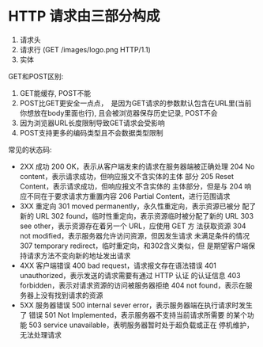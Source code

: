 # HTTP 请求由三部分构成
  1. 请求头
  2. 请求行  (GET /images/logo.png HTTP/1.1)
  3. 实体

GET和POST区别: 
  1. GET能缓存, POST不能
  2. POST比GET更安全一点点，　是因为GET请求的参数默认包含在URL里(当前你想放在body里面也行), 且会被浏览器保存历史记录, POST不会
  3. 因为浏览器URL长度限制导致GET请求会受影响
  4. POST支持更多的编码类型且不会数据类型限制

常见的状态码:
  - 2XX 成功
    200 OK，表示从客户端发来的请求在服务器端被正确处理 204 No content，表示请求成功，但响应报文不含实体的主体 部分
    205 Reset Content，表示请求成功，但响应报文不含实体的
    主体部分，但是与 204 响应不同在于要求请求方重置内容 206 Partial Content，进行范围请求
  - 3XX 重定向
    301 moved permanently，永久性重定向，表示资源已被分 配了新的 URL
    302 found，临时性重定向，表示资源临时被分配了新的 URL 303 see other，表示资源存在着另一个 URL，应使用 GET 方 法获取资源
    304 not modified，表示服务器允许访问资源，但因发生请求 未满足条件的情况
    307 temporary redirect，临时重定向，和302含义类似，但 是期望客户端保持请求方法不变向新的地址发出请求
  - 4XX 客户端错误
    400 bad request，请求报文存在语法错误
    401 unauthorized，表示发送的请求需要有通过 HTTP 认证 的认证信息
    403 forbidden，表示对请求资源的访问被服务器拒绝
    404 not found，表示在服务器上没有找到请求的资源
  - 5XX 服务器错误
    500 internal sever error，表示服务器端在执行请求时发生了 错误
    501 Not Implemented，表示服务器不支持当前请求所需要 的某个功能
    503 service unavailable，表明服务器暂时处于超负载或正在 停机维护，无法处理请求
